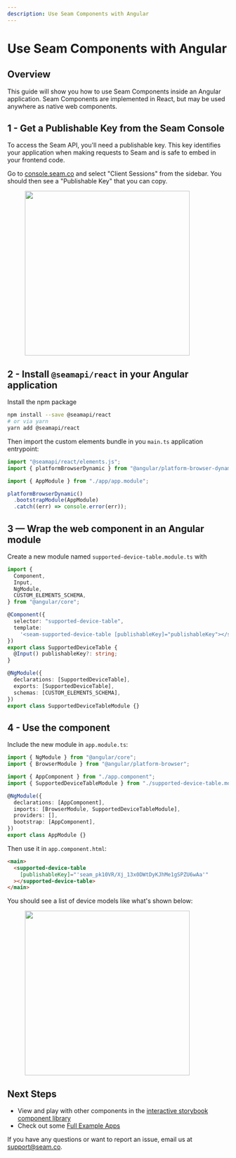 ```yaml
---
description: Use Seam Components with Angular
---
```


# Use Seam Components with Angular

## Overview

This guide will show you how to use Seam Components inside an Angular application.
Seam Components are implemented in React, but may be used anywhere as native web components.

## 1 - Get a Publishable Key from the Seam Console

To access the Seam API, you'll need a publishable key. This key
identifies your application when making requests to Seam and is
safe to embed in your frontend code.

Go to [console.seam.co](https://console.seam.co) and select
"Client Sessions" from the sidebar. You should then see a
"Publishable Key" that you can copy.

<figure><img src="../.gitbook/assets/publishable-key-copy.png" alt="" width="375"><figcaption></figcaption></figure>


## 2 - Install `@seamapi/react` in your Angular application

Install the npm package 

```bash
npm install --save @seamapi/react
# or via yarn
yarn add @seamapi/react
```

Then import the custom elements bundle in you `main.ts` application entrypoint:

```typescript
import "@seamapi/react/elements.js";
import { platformBrowserDynamic } from "@angular/platform-browser-dynamic";

import { AppModule } from "./app/app.module";

platformBrowserDynamic()
  .bootstrapModule(AppModule)
  .catch((err) => console.error(err));
```

## 3 — Wrap the web component in an Angular module

Create a new module named `supported-device-table.module.ts` with

```typescript
import {
  Component,
  Input,
  NgModule,
  CUSTOM_ELEMENTS_SCHEMA,
} from "@angular/core";

@Component({
  selector: "supported-device-table",
  template:
    '<seam-supported-device-table [publishableKey]="publishableKey"></seam-supported-device-table>',
})
export class SupportedDeviceTable {
  @Input() publishableKey?: string;
}

@NgModule({
  declarations: [SupportedDeviceTable],
  exports: [SupportedDeviceTable],
  schemas: [CUSTOM_ELEMENTS_SCHEMA],
})
export class SupportedDeviceTableModule {}
```

## 4 - Use the component

Include the new module in `app.module.ts`:

```typescript
import { NgModule } from "@angular/core";
import { BrowserModule } from "@angular/platform-browser";

import { AppComponent } from "./app.component";
import { SupportedDeviceTableModule } from "./supported-device-table.module";

@NgModule({
  declarations: [AppComponent],
  imports: [BrowserModule, SupportedDeviceTableModule],
  providers: [],
  bootstrap: [AppComponent],
})
export class AppModule {}
```

Then use it in `app.component.html`:

```html
<main>
  <supported-device-table
    [publishableKey]="'seam_pk10VR/Xj_13x0DWtDyKJhMe1gSPZU6wAa'"
  ></supported-device-table>
</main>
```

You should see a list of device models like what's shown below:

<figure><img src="../.gitbook/assets/supported-device-table.png" alt="" width="375"><figcaption></figcaption></figure>

## Next Steps

- View and play with other components in the [interactive storybook component library](https://react.seam.co/)
- Check out some [Full Example Apps](https://github.com/seamapi/react/tree/main/examples)

If you have any questions or want to report an issue, email us at support@seam.co.
